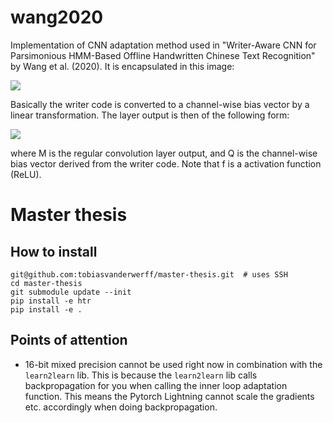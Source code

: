 # wang2020

Implementation of CNN adaptation method used in "Writer-Aware CNN for Parsimonious
HMM-Based Offline Handwritten Chinese Text Recognition" by Wang et al. (2020). It is
encapsulated in this image:

![](/home/tobias/Dropbox/master_AI/thesis/code/img/wang2020.png)

Basically the writer code is converted to a channel-wise bias vector by a linear
transformation. The layer output is then of the following form:

![](/home/tobias/Dropbox/master_AI/thesis/code/img/adaptive_output.png)

where M is the regular convolution layer output, and Q is the channel-wise bias
vector derived from the writer code. Note that f is a activation function (ReLU).



# Master thesis

## How to install
```shell
git@github.com:tobiasvanderwerff/master-thesis.git  # uses SSH
cd master-thesis
git submodule update --init
pip install -e htr
pip install -e .
```

## Points of attention
- 16-bit mixed precision cannot be used right now in combination with the
  `learn2learn` lib. This is because the `learn2learn` lib calls backpropagation
  for you when calling the inner loop adaptation function. This means the Pytorch
  Lightning cannot scale the gradients etc. accordingly when doing backpropagation.
